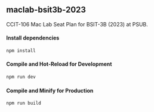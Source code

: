 ## maclab-bsit3b-2023
CCIT-106 Mac Lab Seat Plan for BSIT-3B (2023) at PSUB.

#### Install dependencies
```sh
npm install
```

#### Compile and Hot-Reload for Development

```sh
npm run dev
```

#### Compile and Minify for Production

```sh
npm run build
